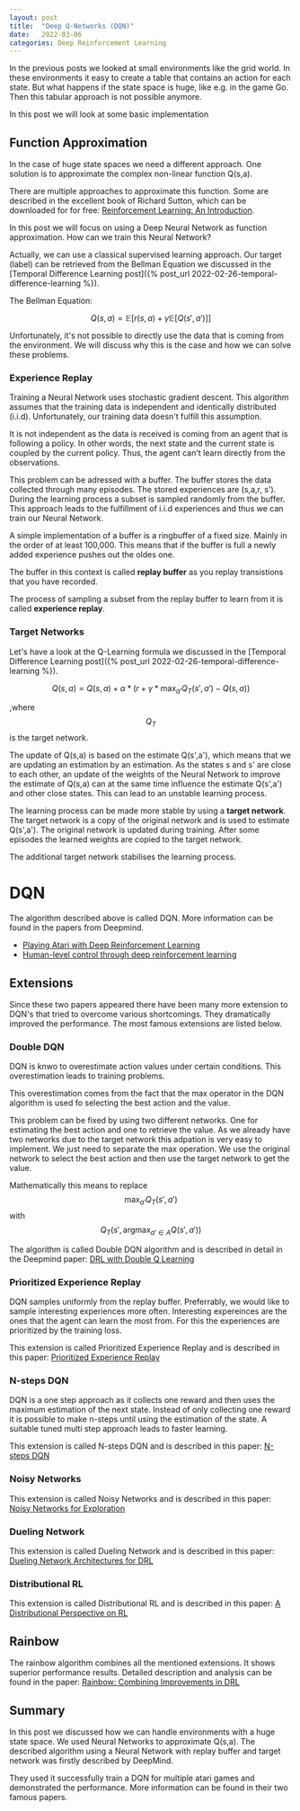 ```yaml
---
layout: post
title:  "Deep Q-Networks (DQN)"
date:   2022-03-06
categories: Deep Reinforcement Learning
---
```


In the previous posts we looked at small environments like the grid world. In these environments it easy to
create a table that contains an action for each state. But what happens if the state space is huge, like e.g. in the game Go. Then this tabular approach is not possible anymore.

In this post we will look at some basic implementation 

## Function Approximation
In the case of huge state spaces we need a different approach. One solution is to approximate the complex non-linear function Q(s,a).

There are multiple approaches to approximate this function. Some are described in the excellent book of Richard Sutton, which can be downloaded for for free: [Reinforcement Learning: An Introduction](http://incompleteideas.net/book/the-book.html).

In this post we will focus on using a Deep Neural Network as function approximation. How can we train this Neural Network?

Actually, we can use a classical supervised learning approach. Our target (label) can be retrieved from the
Bellman Equation we discussed in the [Temporal Difference Learning post]({% post_url 2022-02-26-temporal-difference-learning %}).

The Bellman Equation:

$$Q(s,a) = \mathbb{E}[ r(s,a) + \gamma \mathbb{E}[Q(s',a')]]$$

Unfortunately, it's not possible to directly use the data that is coming from the environment. We will discuss why this is the case and how we can solve these problems.


### Experience Replay
Training a Neural Network uses stochastic gradient descent. This algorithm assumes that the training data is independent and identically distributed (i.i.d). Unfortunately, our training data doesn't fulfill this assumption.

It is not independent as the data is received is coming from an agent that is following a policy. In other words, the next state and the current state is coupled by the current policy. Thus, the agent can't learn directly from the observations. 

This problem can be adressed with a buffer. The buffer stores the data collected through many episodes. The stored experiences are (s,a,r, s'). During the learning process a subset is sampled randomly from the buffer. This approach leads to the fulfillment of i.i.d experiences and thus we can train our Neural Network.

A simple implementation of a buffer is a ringbuffer of a fixed size. Mainly in the order of at least 100,000. This means that if the buffer is full a newly added experience pushes out the oldes one.

The buffer in this context is called **replay buffer** as you replay transistions that you have recorded.

The process of sampling a subset from the replay buffer to learn from it is called **experience replay**.

### Target Networks
Let's have a look at the Q-Learning formula we discussed in the [Temporal Difference Learning post]({% post_url 2022-02-26-temporal-difference-learning %}).

$$Q(s,a) = Q(s,a) + \alpha * (r + \gamma * \max_{a'}Q_T(s',a') - Q(s,a))$$

,where $$Q_T$$ is the target network.

The update of Q(s,a) is based on the estimate Q(s',a'), which means that we are updating an estimation by an estimation. As the states s and s' are close to each other, an update of the weights of the Neural Network to improve the estimate of Q(s,a) can at the same time influence the estimate Q(s',a') and other close states. This can lead to an unstable learning process.

The learning process can be made more stable by using a **target network**. The target network is a copy of the original network and is used to estimate Q(s',a'). The original network is updated during training. 
After some episodes the learned weights are copied to the target network.

The additional target network stabilises the learning process.

# DQN
The algorithm described above is called DQN. More information can be found in the papers from Deepmind.
- [Playing Atari with Deep Reinforcement Learning](https://arxiv.org/abs/1312.5602)
- [Human-level control through deep reinforcement learning](https://storage.googleapis.com/deepmind-media/dqn/DQNNaturePaper.pdf)

## Extensions
Since these two papers appeared there have been many more extension to DQN's that tried to overcome various shortcomings. They dramatically improved the performance. The most famous extensions are listed below.
### Double DQN
DQN is knwo to overestimate action values under certain conditions. This overestimation leads to training problems.

This overestimation comes from the fact that the max operator in the DQN algorithm is used fo selecting the best action and the value.

This problem can be fixed by using two different networks. One for estimating the best action and one to retrieve the value.
As we already have two networks due to the target network this adpation is very easy to implement. We just need to separate the max operation. We use the original network to select the best action and then use the target network to get the value.

Mathematically this means to replace $$ \max_{a'}Q_T(s',a')$$ with $$Q_T(s',\operatorname*{arg\max}_{a' \in A} Q(s',a'))$$

The algorithm is called Double DQN algorithm and is described in detail in the Deepmind paper: [DRL with Double Q Learning](https://arxiv.org/abs/1509.06461)



### Prioritized Experience Replay 
DQN samples uniformly from the replay buffer. Preferrably, we would like to sample interesting experiences more often. Interesting expereinces are the ones that the agent can learn the most from. For this the experiences are prioritized by the training loss.

This extension is called Prioritized Experience Replay and is described in this paper: [Prioritized Experience Replay](https://arxiv.org/abs/1511.05952)
### N-steps DQN
DQN is a one step approach as it collects one reward and then uses the maximum estimation of the next state. Instead of only collecting one reward it is possible to make n-steps until using the estimation of the state. A suitable tuned multi step
approach leads to faster learning.

This extension is called N-steps DQN and is described in this paper: [N-steps DQN](https://arxiv.org/abs/1901.07510)



### Noisy Networks
This extension is called Noisy Networks and is described in this paper: [Noisy Networks for Exploration](https://arxiv.org/abs/1706.10295)



### Dueling Network
This extension is called Dueling Network and is described in this paper: [Dueling Network Architectures for DRL](https://arxiv.org/abs/1511.06581)

### Distributional RL
This extension is called Distributional RL and is described in this paper: [A Distributional Perspective on RL](https://arxiv.org/abs/1707.06887)
## Rainbow
The rainbow algorithm combines all the mentioned extensions. It shows superior performance results. Detailed description and 
analysis can be found in the paper: [Rainbow: Combining Improvements in DRL](https://arxiv.org/abs/1710.02298)


## Summary
In this post we discussed how we can handle environments with a huge state space. We used Neural Networks to approximate Q(s,a). The described algorithm using a Neural Network with replay buffer and target network was firstly
described by DeepMind.

They used it successfully train a DQN for multiple atari games and demonstrated the performance.
More information can be found in their two famous papers.
